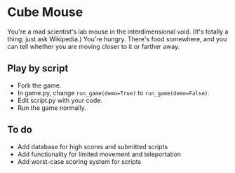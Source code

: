 # Cube Mouse

You're a mad scientist's lab mouse in the interdimensional void. (It's totally a thing; just ask Wikipedia.) You're hungry. There's food somewhere, and you can tell whether you are moving closer to it or farther away.

## Play by script

* Fork the game.
* In game.py, change `run_game(demo=True)` to `run_game(demo=False)`.
* Edit script.py with your code.
* Run the game normally.

## To do

* Add database for high scores and submitted scripts
* Add functionality for limited movement and teleportation
* Add worst-case scoring system for scripts
